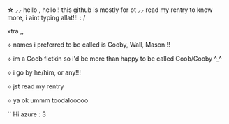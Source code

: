 ☆ ⸝⸝ hello , hello!! this github is mostly for pt ⸝⸝ read my rentry to know more, i aint typing allat!!! : /

xtra ,, 

⟡ names i preferred to be called is Gooby, Wall, Mason !! 

⟡ im a Goob fictkin so i'd be more than happy to be called Goob/Gooby ^_^ 

⟡ i go by he/him, or any!!! 

⟡ jst read my rentry 

⟡ ya ok ummm toodalooooo


`` Hi azure : 3
